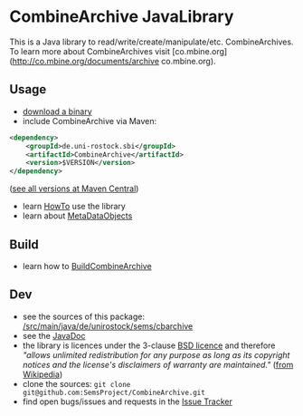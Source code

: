 CombineArchive JavaLibrary 
=============================

This is a Java library to read/write/create/manipulate/etc. CombineArchives. To learn more about CombineArchives visit [co.mbine.org](http://co.mbine.org/documents/archive co.mbine.org).

Usage 
------

* [download a binary](http://bin.sems.uni-rostock.de/CombineArchive/)
* include CombineArchive via Maven:

```xml
<dependency>
    <groupId>de.uni-rostock.sbi</groupId>
    <artifactId>CombineArchive</artifactId>
    <version>$VERSION</version>
</dependency>
```
([see all versions at Maven Central](https://search.maven.org/#search%7Cgav%7C1%7Cg%3A%22de.uni-rostock.sbi%22%20AND%20a%3A%22CombineArchive%22))


* learn [HowTo](HowTo) use the library
* learn about [MetaDataObjects](MetaDataObject)

Build 
------

* learn how to [BuildCombineArchive](BuildCombineArchive)

Dev 
----

* see the sources of this package: [/src/main/java/de/unirostock/sems/cbarchive](https://github.com/SemsProject/CombineArchive/tree/master/src/main/java/de/unirostock/sems/cbarchive) 
* see the [JavaDoc](http://jdoc.sems.uni-rostock.de/CombineArchive)
* the library is licences under the 3-clause [BSD licence](/LICENSE.txt) and therefore *"allows unlimited redistribution for any purpose as long as its copyright notices and the license's disclaimers of warranty are maintained."* ([from Wikipedia](https://en.wikipedia.org/wiki/B/S/D_licenses#3-clause_license_.28.22Revised_B/S/D_License.22.2C_.22New_B/S/D_License.22.2C_or_.22Modified_B/S/D_License.22.29))
* clone the sources: `git clone git@github.com:SemsProject/CombineArchive.git`
* find open bugs/issues and requests in the [Issue Tracker](https://github.com/SemsProject/CombineArchive/issues)
